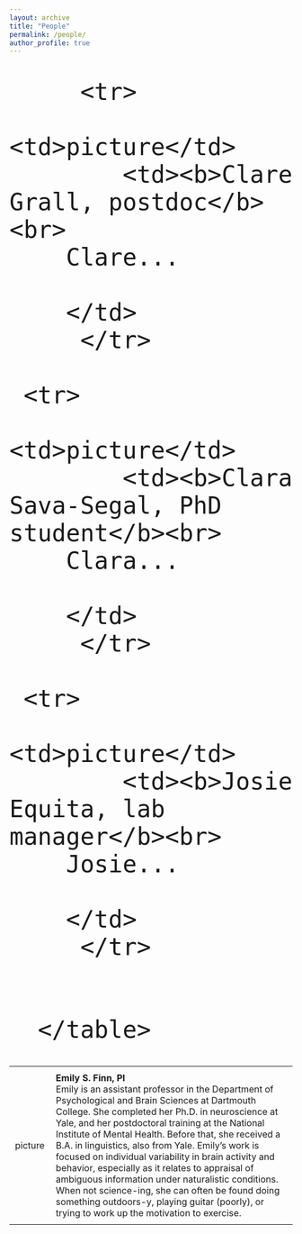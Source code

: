 ```yaml
---
layout: archive
title: "People"
permalink: /people/
author_profile: true
---
```


<style>
table, th, td {
  border: 0px;
}

th, td {
  padding: 10px;
}
</style>

<font size="10">
      <table border = "0">
         <tr>
            <td>picture</td>
		 <td>
			 <b>Emily S. Finn, PI</b><br>
			 Emily is an assistant professor in the Department of Psychological and Brain Sciences at Dartmouth College. She completed her Ph.D. in neuroscience at Yale, and her postdoctoral training at the National Institute of Mental Health. Before that, she received a B.A. in linguistics, also from Yale. Emily’s work is focused on individual variability in brain activity and behavior, especially as it relates to appraisal of ambiguous information under naturalistic conditions. When not science-ing, she can often be found doing something outdoors-y, playing guitar (poorly), or trying to work up the motivation to exercise.
		 </td>
         </tr>
         
         <tr>
            <td>picture</td>
            <td><b>Clare Grall, postdoc</b><br>
	    Clare...
	    
	    </td>
         </tr>
	 
	 <tr>
            <td>picture</td>
            <td><b>Clara Sava-Segal, PhD student</b><br>
	    Clara...
	    
	    </td>
         </tr>
	 
	 <tr>
            <td>picture</td>
            <td><b>Josie Equita, lab manager</b><br>
	    Josie...
	    
	    </td>
         </tr>
	 
	 
      </table>
